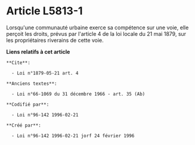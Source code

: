 # Article L5813-1

Lorsqu'une communauté urbaine exerce sa compétence sur une voie, elle perçoit les droits, prévus par l'article 4 de la loi
locale du 21 mai 1879, sur les propriétaires riverains de cette voie.

**Liens relatifs à cet article**

	**Cite**:

	  - Loi n°1879-05-21 art. 4

	**Anciens textes**:

	  - Loi n°66-1069 du 31 décembre 1966 - art. 35 (Ab)

	**Codifié par**:

	  - Loi n°96-142 1996-02-21

	**Créé par**:

	  - Loi n°96-142 1996-02-21 jorf 24 février 1996
